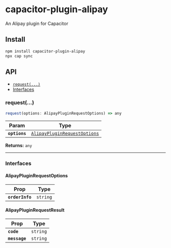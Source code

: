 # capacitor-plugin-alipay

An Alipay plugin for Capacitor

## Install

```bash
npm install capacitor-plugin-alipay
npx cap sync
```

## API

<docgen-index>

* [`request(...)`](#request)
* [Interfaces](#interfaces)

</docgen-index>

<docgen-api>
<!--Update the source file JSDoc comments and rerun docgen to update the docs below-->

### request(...)

```typescript
request(options: AlipayPluginRequestOptions) => any
```

| Param         | Type                                                                              |
| ------------- | --------------------------------------------------------------------------------- |
| **`options`** | <code><a href="#alipaypluginrequestoptions">AlipayPluginRequestOptions</a></code> |

**Returns:** <code>any</code>

--------------------


### Interfaces


#### AlipayPluginRequestOptions

| Prop            | Type                |
| --------------- | ------------------- |
| **`orderInfo`** | <code>string</code> |


#### AlipayPluginRequestResult

| Prop          | Type                |
| ------------- | ------------------- |
| **`code`**    | <code>string</code> |
| **`message`** | <code>string</code> |

</docgen-api>
